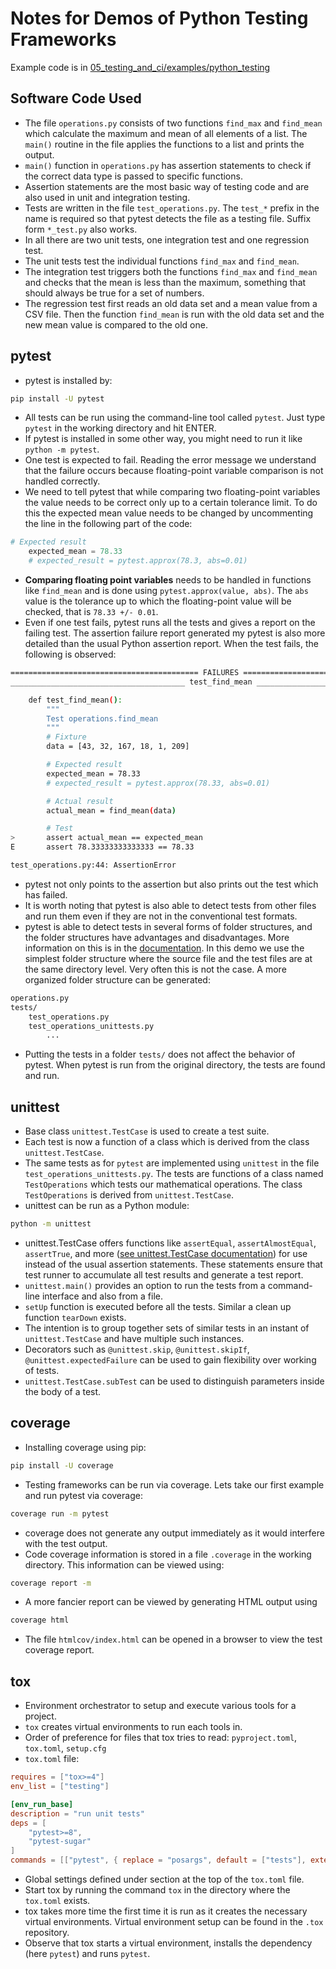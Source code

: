 # Notes for Demos of Python Testing Frameworks

Example code is in [05_testing_and_ci/examples/python_testing](https://github.com/Simulation-Software-Engineering/Lecture-Material/blob/main/05_testing_and_ci/examples/python_testing)

## Software Code Used

- The file `operations.py` consists of two functions `find_max` and `find_mean` which calculate the maximum and mean of all elements of a list. The `main()` routine in the file applies the functions to a list and prints the output.
- `main()` function in `operations.py` has assertion statements to check if the correct data type is passed to specific functions.
- Assertion statements are the most basic way of testing code and are also used in unit and integration testing.
- Tests are written in the file `test_operations.py`. The `test_*` prefix in the name is required so that pytest detects the file as a testing file. Suffix form `*_test.py` also works.
- In all there are two unit tests, one integration test and one regression test.
- The unit tests test the individual functions `find_max` and `find_mean`.
- The integration test triggers both the functions `find_max` and `find_mean` and checks that the mean is less than the maximum, something that should always be true for a set of numbers.
- The regression test first reads an old data set and a mean value from a CSV file. Then the function `find_mean` is run with the old data set and the new mean value is compared to the old one.

## pytest

- pytest is installed by:

```bash
pip install -U pytest
```

- All tests can be run using the command-line tool called `pytest`. Just type `pytest` in the working directory and hit ENTER.
- If pytest is installed in some other way, you might need to run it like `python -m pytest`.
- One test is expected to fail. Reading the error message we understand that the failure occurs because floating-point variable comparison is not handled correctly.
- We need to tell pytest that while comparing two floating-point variables the value needs to be correct only up to a certain tolerance limit. To do this the expected mean value needs to be changed by uncommenting the line in the following part of the code:

```python
# Expected result
    expected_mean = 78.33
    # expected_result = pytest.approx(78.3, abs=0.01)
```

- **Comparing floating point variables** needs to be handled in functions like `find_mean` and is done using `pytest.approx(value, abs)`. The `abs` value is the tolerance up to which the floating-point value will be checked, that is `78.33 +/- 0.01`.
- Even if one test fails, pytest runs all the tests and gives a report on the failing test. The assertion failure report generated my pytest is also more detailed than the usual Python assertion report. When the test fails, the following is observed:

```bash
========================================== FAILURES ===============================================
_______________________________________ test_find_mean ____________________________________________

    def test_find_mean():
        """
        Test operations.find_mean
        """
        # Fixture
        data = [43, 32, 167, 18, 1, 209]

        # Expected result
        expected_mean = 78.33
        # expected_result = pytest.approx(78.33, abs=0.01)

        # Actual result
        actual_mean = find_mean(data)

        # Test
>       assert actual_mean == expected_mean
E       assert 78.33333333333333 == 78.33

test_operations.py:44: AssertionError
```

- pytest not only points to the assertion but also prints out the test which has failed.
- It is worth noting that pytest is also able to detect tests from other files and run them even if they are not in the conventional test formats.
- pytest is able to detect tests in several forms of folder structures, and the folder structures have advantages and disadvantages. More information on this is in the [documentation](https://docs.pytest.org/en/6.2.x/goodpractices.html#choosing-a-test-layout-import-rules). In this demo we use the simplest folder structure where the source file and the test files are at the same directory level. Very often this is not the case. A more organized folder structure can be generated:

```bash
operations.py
tests/
    test_operations.py
    test_operations_unittests.py
        ...
```

- Putting the tests in a folder `tests/` does not affect the behavior of pytest. When pytest is run from the original directory, the tests are found and run.

## unittest

- Base class `unittest.TestCase` is used to create a test suite.
- Each test is now a function of a class which is derived from the class `unittest.TestCase`.
- The same tests as for `pytest` are implemented using `unittest` in the file `test_operations_unittests.py`. The tests are functions of a class named `TestOperations` which tests our mathematical operations. The class `TestOperations` is derived from `unittest.TestCase`.
- unittest can be run as a Python module:

```bash
python -m unittest
```

- unittest.TestCase offers functions like `assertEqual`, `assertAlmostEqual`, `assertTrue`, and more ([see unittest.TestCase documentation](https://docs.python.org/3/library/unittest.html#unittest.TestCase)) for use instead of the usual assertion statements. These statements ensure that test runner to accumulate all test results and generate a test report.
- `unittest.main()` provides an option to run the tests from a command-line interface and also from a file.
- `setUp` function is executed before all the tests. Similar a clean up function `tearDown` exists.
- The intention is to group together sets of similar tests in an instant of `unittest.TestCase` and have multiple such instances.
- Decorators such as `@unittest.skip`, `@unittest.skipIf`, `@unittest.expectedFailure` can be used to gain flexibility over working of tests.
- `unittest.TestCase.subTest` can be used to distinguish parameters inside the body of a test.

## coverage

- Installing coverage using pip:

```bash
pip install -U coverage
```

- Testing frameworks can be run via coverage. Lets take our first example and run pytest via coverage:

```bash
coverage run -m pytest
```

- coverage does not generate any output immediately as it would interfere with the test output.
- Code coverage information is stored in a file `.coverage` in the working directory. This information can be viewed using:

```bash
coverage report -m
```

- A more fancier report can be viewed by generating HTML output using

```bash
coverage html
```

- The file `htmlcov/index.html` can be opened in a browser to view the test coverage report.

## tox

- Environment orchestrator to setup and execute various tools for a project.
- `tox` creates virtual environments to run each tools in.
- Order of preference for files that tox tries to read: `pyproject.toml`, `tox.toml`, `setup.cfg`
- `tox.toml` file:

```toml
requires = ["tox>=4"]
env_list = ["testing"]

[env_run_base]
description = "run unit tests"
deps = [
    "pytest>=8",
    "pytest-sugar"
]
commands = [["pytest", { replace = "posargs", default = ["tests"], extend = true }]]
```

- Global settings defined under section at the top of the `tox.toml` file.
- Start tox by running the command `tox` in the directory where the `tox.toml` exists.
- tox takes more time the first time it is run as it creates the necessary virtual environments. Virtual environment setup can be found in the `.tox` repository.
- Observe that tox starts a virtual environment, installs the dependency (here `pytest`) and runs `pytest`.
